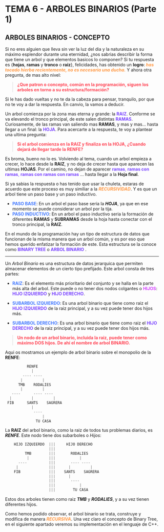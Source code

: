# TEMA 6 - ARBOLES BINARIOS (Parte 1)
## **ARBOLES BINARIOS - CONCEPTO**
Si no eres alguien que lleva sin ver la luz del dia y la naturaleza en su máximo esplendor durante una eternidad, ¿nos sabrias describir la forma que tiene un arbol y que elementos basicos lo componen? Si tu respuesta es {**hojas**, **ramas** y **tronco** o **raiz**}, felicidades, has obtenido un **logro**: <span style="color:#ff9742">***has tocado hierba recientemente, no es necesaria una ducha.***</span> Y ahora otra pregunta, de mas alto nivel: 

> <span style="color:#ff4252">**¿Que patron o concepto, común en la programación, siguen los arboles en torno a su estructura/formación?**</span> 

Si le has dado vueltas y no te da la cabeza para pensar, tranquilo, por que no te voy a dar la respuesta. En canvio, la vamos a deducir.

Un arbol comienza por la zona mas eterna y grande: la <span style="color:#7842ff">**RAIZ**</span>. Conforme se va elevando el tronco principal, de este salen distintas <span style="color:#7842ff">**RAMAS**</span>. Curiosamente, de las ramas van saliendo mas **RAMAS**, y mas y mas... hasta llegar a un final: la <span style="color:#7842ff">**HOJA**</span>. Para acercarte a la respuesta, te voy a plantear una ultima pregunta: 

><span style="color:#ff4252">**Si el arbol comienza en la RAIZ y finaliza en la HOJA, ¿Cuando dejará de llegar tarde la RENFE?**</span>  

Es broma, bueno no lo es. Volviendo al tema, cuando un arbol empieza a crecer, lo hace desde la **RAIZ**, y no deja de crecer hasta que aparecen las ultimas **HOJAS**. Por el camino, no dejan de aparecer <span style="color:#7842ff">**ramas**, **ramas con ramas**, **ramas con ramas con ramas**</span> ... hasta llegar a la **Hoja final**. 

Si ya sabias la respuesta o has tenido que usar la chuleta, estaras de acuerdo que este proceso es muy similiar a la <span style="color:#ff9742">***RECURSIVIDAD***</span>. Y es que un arbol tiene un paso base y un paso inductivo. 
- <span style="color:#4278ff">**PASO BASE**</span>: En un arbol el paso base seria la ***HOJA***, ya que en ese momento se puede considerar un arbol por la tija.
- <span style="color:#4278ff">**PASO INDUCTIVO**</span>: En un arbol el paso inductivo seria la formación de diferentes **RAMAS** y **SUBRAMAS** desde la hoja hasta conectar con el tronco principal, la **RAIZ**.

En el mundo de la programación hay un tipo de estructura de datos que funcionan de la misma manera que un arbol común, y es por eso que hemos querido enfatizar la formación de este. Esta estructura se la conoce como <span style="color:#7842ff">**BINARY TREE**</span> o <span style="color:#7842ff">**ARBOL BINARIO**</span> .

---

Un *Arbol Binario* es una estructura de datos jerarquica que permiten almacenar elementos de un cierto tipo prefijado. Este arbol consta de tres partes:
- <span style="color:#4278ff">**RAIZ**</span>: Es el elemento más prioritario del conjunto y se halla en la parte más alta del arbol. Este puede o no tener dos nodos colgantes o <span style="color:#d342ff">**HIJOS**</span>: <span style="color:#7842ff">**HIJO IZQUIERDO**</span> y <span style="color:#7842ff">**HIJO DERECHO**</span>.

- <span style="color:#4278ff">**SUBARBOL IZQUIERDO**</span>: Es una arbol binario que tiene como raiz el <span style="color:#7842ff">**HIJO IZQUIERDO**</span> de la raiz principal, y a su vez puede tener dos hijos más.

- <span style="color:#4278ff">**SUBARBOL DERECHO**</span>: Es una arbol binario que tiene como raiz el <span style="color:#7842ff">**HIJO DERECHO**</span> de la raiz principal, y a su vez puede tener dos hijos más.

> <span style="color:#ff4252"> **Un nodo de un arbol binario, incluida la raiz, puede tener como máximo DOS hijos. De ahí el nombre de arbol BINARIO.**</span>

Aqui os mostramos un ejemplo de arbol binario sobre el monopolio de la **RENFE**:

```js
          RENFE
            |
        ---- ----
       |         |
      TMB    RODALIES
       |         |
   ----      ---- ----
  |         |         |
 FIB      SANTS    SAGRERA
            |
             ----
                 |
              TU CASA
```

La **RAIZ** del arbol binario, como la raiz de todos tus problemas diarios, es ***RENFE***. Este nodo tiene dos subarboles o *Hijos*:

```js
    HIJO IZQUIERDO  |||     HIJO DERECHO 
                    |||
         TMB        |||       RODALIES
          |         |||           |
      ----          |||       ---- ----
     |              |||      |         |
    FIB             |||    SANTS    SAGRERA
                    |||      |
                    |||       ----
                    |||           |
                    |||        TU CASA
```
Estos dos arboles tienen como raiz ***TMB*** y ***RODALIES***, y a su vez tienen diferentes hijos.

Como hemos podido observar, el arbol binario se trata, construye y modifica de manera <span style="color:#ff9742">***RECURSIVA***</span>. Una vez claro el concepto de Binary Tree, en el siguiente apartado veremos su implementación en el lenguaje de C++.